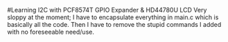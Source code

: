#Learning I2C with PCF8574T GPIO Expander & HD44780U LCD
Very sloppy at the moment; I have to encapsulate everything in main.c which is basically all the code. Then I have to remove the stupid commands I added with no foreseeable need/use.
